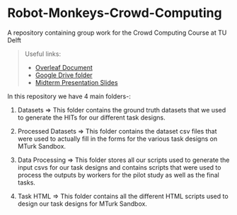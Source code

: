 # Robot-Monkeys-Crowd-Computing
A repository containing group work for the Crowd Computing Course at TU Delft

> Useful links:
> - [Overleaf Document](https://www.overleaf.com/project/5eb3356fc184ea0001895621)
> - [Google Drive folder](https://drive.google.com/drive/folders/1PWEe0p09HA65QKg9iBCxWdSSIrie55Ae?usp=sharing)
> - [Midterm Presentation Slides](https://docs.google.com/presentation/d/11CL6IM0RIl1mIglDF-Zxc5HlIBibgB_-hA9_wYWYxoE/edit?usp=sharing)


In this repository we have 4 main folders-:

1) Datasets => This folder contains the ground truth datasets that we used to generate the HITs for our different task designs.

2) Processed Datasets => This folder contains the dataset csv files that were used to actually fill in the forms for the various task designs on MTurk Sandbox.

3) Data Processing => This folder stores all our scripts used to generate the input csvs for our task designs and contains scripts that were used to process the outputs by workers for the pilot study as well as the final tasks. 

4) Task HTML => This folder contains all the different HTML scripts used to design our task designs for MTurk Sandbox. 
